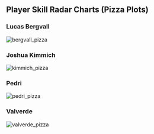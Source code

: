 ## Player Skill Radar Charts (Pizza Plots)

### Lucas Bergvall
![bergvall_pizza](https://github.com/user-attachments/assets/c0b95609-64a6-4351-88f8-c868bb242c3a)

### Joshua Kimmich
![kimmich_pizza](https://github.com/user-attachments/assets/e85ea24c-5e7d-49f5-a7b8-a7b83f4b1e4d)

### Pedri
![pedri_pizza](https://github.com/user-attachments/assets/d7be2491-c31a-4da8-aad0-c58f43e4c1b0)

### Valverde
![valverde_pizza](https://github.com/user-attachments/assets/7b7c4c90-7e22-46d2-88f6-fa69b994188d)
